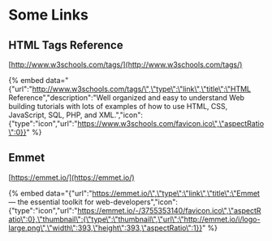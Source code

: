 # Some Links

## HTML Tags Reference

[http://www.w3schools.com/tags/](http://www.w3schools.com/tags/)

{% embed data="{\"url\":\"http://www.w3schools.com/tags/\",\"type\":\"link\",\"title\":\"HTML Reference\",\"description\":\"Well organized and easy to understand Web building tutorials with lots of examples of how to use HTML, CSS, JavaScript, SQL, PHP, and XML.\",\"icon\":{\"type\":\"icon\",\"url\":\"https://www.w3schools.com/favicon.ico\",\"aspectRatio\":0}}" %}

## Emmet

[https://emmet.io/](https://emmet.io/)

{% embed data="{\"url\":\"https://emmet.io/\",\"type\":\"link\",\"title\":\"Emmet — the essential toolkit for web-developers\",\"icon\":{\"type\":\"icon\",\"url\":\"https://emmet.io/-/3755353140/favicon.ico\",\"aspectRatio\":0},\"thumbnail\":{\"type\":\"thumbnail\",\"url\":\"http://emmet.io/i/logo-large.png\",\"width\":393,\"height\":393,\"aspectRatio\":1}}" %}

